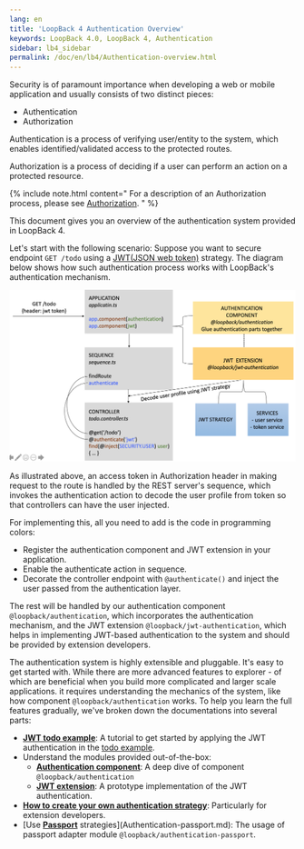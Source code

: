 ```yaml
---
lang: en
title: 'LoopBack 4 Authentication Overview'
keywords: LoopBack 4.0, LoopBack 4, Authentication
sidebar: lb4_sidebar
permalink: /doc/en/lb4/Authentication-overview.html
---
```


Security is of paramount importance when developing a web or mobile application
and usually consists of two distinct pieces:

- Authentication
- Authorization

Authentication is a process of verifying user/entity to the system, which
enables identified/validated access to the protected routes.

Authorization is a process of deciding if a user can perform an action on a
protected resource.

{% include note.html content=" For a description of an Authorization process, please see [Authorization](Loopback-component-authorization.md). " %}

This document gives you an overview of the authentication system provided in
LoopBack 4.

Let's start with the following scenario: Suppose you want to secure endpoint
`GET /todo` using a
[JWT(JSON web token)](https://github.com/auth0/node-jsonwebtoken#readme)
strategy. The diagram below shows how such authentication process works with
LoopBack's authentication mechanism.

![authentication_overview_request_handle_flow](./imgs/authentication/authentication-overview.png)

As illustrated above, an access token in Authorization header in making request
to the route is handled by the REST server's sequence, which invokes the
authentication action to decode the user profile from token so that controllers
can have the user injected.

For implementing this, all you need to add is the code in programming colors:

- Register the authentication component and JWT extension in your application.
- Enable the authenticate action in sequence.
- Decorate the controller endpoint with `@authenticate()` and inject the user
  passed from the authentication layer.

The rest will be handled by our authentication component
`@loopback/authentication`, which incorporates the authentication mechanism, and
the JWT extension `@loopback/jwt-authentication`, which helps in implementing
JWT-based authentication to the system and should be provided by extension
developers.

The authentication system is highly extensible and pluggable. It's easy to get
started with. While there are more advanced features to explorer - of which are
beneficial when you build more complicated and larger scale applications. it
requires understanding the mechanics of the system, like how component
`@loopback/authentication` works. To help you learn the full features gradually,
we've broken down the documentations into several parts:

- [**JWT todo example**](./tutorials/authentication/Authentication-Tutorial.md):
  A tutorial to get started by applying the JWT authentication in the
  [todo example](https://loopback.io/doc/en/lb4/todo-tutorial.html).
- Understand the modules provided out-of-the-box:
  - [**Authentication component**](missing_link): A deep dive of component
    `@loopback/authentication`
  - [**JWT extension**](missing_link): A prototype implementation of the JWT
    authentication.
- [**How to create your own authentication strategy**](missing_link):
  Particularly for extension developers.
- [Use [**Passport**](https://www.npmjs.com/package/passport) strategies](Authentication-passport.md):
  The usage of passport adapter module `@loopback/authentication-passport`.
